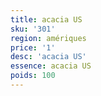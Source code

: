 ```yaml
---
title: acacia US
sku: '301'
region: amériques
price: '1'
desc: 'acacia US'
essence: acacia US
poids: 100
---
```

